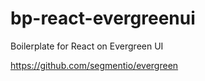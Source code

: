 # bp-react-evergreenui
Boilerplate for React on Evergreen UI

https://github.com/segmentio/evergreen
